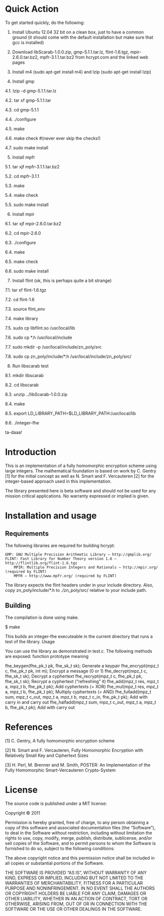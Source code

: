Quick Action
============

To get started quickly, do the following:

1. Install Ubuntu 12.04 32 bit on a clean box, just to have a common ground (it should come with the default installation but make sure that gcc is installed)

2. Download libScarab-1.0.0.zip, gmp-5.1.1.tar.lz, flint-1.6.tgz, mpir-2.6.0.tar.bz2, mpfr-3.1.1.tar.bz2 from hcrypt.com and the linked web pages

3. Install m4 (sudo apt-get install m4) and lzip (sudo apt-get install lzip)

4. Install gmp
 
4.1. lzip -d gmp-5.1.1.tar.lz

4.2. tar xf gmp-5.1.1.tar

4.3. cd gmp-5.1.1

4.4. ./configure

4.5. make

4.6. make check #(never ever skip the checks!)

4.7. sudo make install

5. Install mpfr

5.1. tar xjf mpfr-3.1.1.tar.bz2

5.2. cd mpfr-3.1.1

5.3. make

5.4. make check

5.5. sudo make install

6. Install mpir

6.1. tar xjf mpir-2.6.0.tar.bz2

6.2. cd mpir-2.6.0

6.3. ./configure

6.4. make

6.5. make check

6.6. sudo make install

7. Install flint (ok, this is perhaps quite a bit strange)

7.1. tar xf flint-1.6.tgz

7.2. cd flint-1.6

7.3. source flint_env

7.4. make library

7.5. sudo cp libflint.so /usr/local/lib

7.6. sudo cp *.h /usr/local/include

7.7. sudo mkdir -p /usr/local/include/zn_poly/src

7.8. sudo cp zn_poly/include/*.h /usr/local/include/zn_poly/src/

8. Run libscarab test

8.1. mkdir libscarab

8.2. cd libscarab

8.3. unzip ../libScarab-1.0.0.zip

8.4. make

8.5. export LD_LIBRARY_PATH=$LD_LIBRARY_PATH:/usr/local/lib

8.6. ./integer-fhe

ta-daaa!

Introduction
============

This is an implementation of a fully homomorphic encryption scheme using large integers. The mathematical foundation is based on work by C. Gentry [1] for the initial concept as well as N. Smart and F. Vercauteren [2] for the integer-based approach used in this implementation.

The library presented here is beta software and should not be used for any mission critical applications. No warranty expressed or implied is given.

Installation and usage
======================

Requirements
------------

The following libraries are required for building hcrypt:

    GMP: GNU Multiple Precision Arithmetic Library — http://gmplib.org/
    FLINT: Fast Library for Number Theory version 1.6 — http://flintlib.org/flint-1.6.tgz
        MPIR: Multiple Precision Integers and Rationals — http://mpir.org/ (required by FLINT)
        MPFR — http://www.mpfr.org/ (required by FLINT)

The library expects the flint headers under in your include directory. Also, copy zn_poly/include/*.h to ./zn_poly/src/ relative to your include path.

Building
--------

The compilation is done using make.

$ make

This builds an integer-fhe executeable in the current directory that runs a test of the library.
Usage

You can use the library as demonstrated in test.c. The following methods are exposed:
function prototype 	meaning

fhe_keygen(fhe_pk_t pk, fhe_sk_t sk); 	Generate a keypair
fhe_encrypt(mpz_t c, fhe_pk_t pk, int m); 	Encrypt a message (0 or 1)
fhe_decrypt(mpz_t c, fhe_sk_t sk); 	Decrypt a cyphertext
fhe_recrypt(mpz_t c, fhe_pk_t pk, fhe_sk_t sk); 	Recrypt a cyphertext (“refreshing” it)
fhe_add(mpz_t res, mpz_t a, mpz_t b, fhe_pk_t pk); 	Add cyphertexts (= XOR)
fhe_mul(mpz_t res, mpz_t a, mpz_t b, fhe_pk_t pk); 	Multiply cyphertexts (= AND)
fhe_fulladd(mpz_t sum, mpz_t c_out, mpz_t a, mpz_t b, mpz_t c_in, fhe_pk_t pk); 	Add with carry in and carry out
fhe_halfadd(mpz_t sum, mpz_t c_out, mpz_t a, mpz_t b, fhe_pk_t pk); 	Add with carry out

References
==========

[1] C. Gentry, A fully homomorphic encryption scheme

[2] N. Smart and F. Vercauteren, Fully Homomorphic Encryption with Relatively Small Key and Ciphertext Sizes

[3] H. Perl, M. Brenner and M. Smith, POSTER: An Implementation of the Fully Homomorphic Smart-Vercauteren Crypto-System

License
=======

The source code is published under a MIT license:

Copyright © 2011

Permission is hereby granted, free of charge, to any person obtaining a copy of this software and associated documentation files (the “Software”), to deal in the Software without restriction, including without limitation the rights to use, copy, modify, merge, publish, distribute, sublicense, and/or sell copies of the Software, and to permit persons to whom the Software is furnished to do so, subject to the following conditions:

The above copyright notice and this permission notice shall be included in all copies or substantial portions of the Software.

THE SOFTWARE IS PROVIDED “AS IS”, WITHOUT WARRANTY OF ANY KIND, EXPRESS OR IMPLIED, INCLUDING BUT NOT LIMITED TO THE WARRANTIES OF MERCHANTABILITY, FITNESS FOR A PARTICULAR PURPOSE AND NONINFRINGEMENT. IN NO EVENT SHALL THE AUTHORS OR COPYRIGHT HOLDERS BE LIABLE FOR ANY CLAIM, DAMAGES OR OTHER LIABILITY, WHETHER IN AN ACTION OF CONTRACT, TORT OR OTHERWISE, ARISING FROM, OUT OF OR IN CONNECTION WITH THE SOFTWARE OR THE USE OR OTHER DEALINGS IN THE SOFTWARE.
